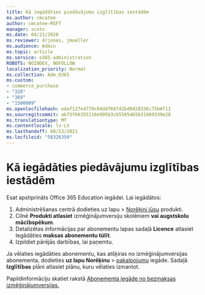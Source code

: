 ```yaml
---
title: Kā iegādāties piedāvājumu izglītības iestādēm
ms.author: cmcatee
author: cmcatee-MSFT
manager: scotv
ms.date: 04/21/2020
ms.reviewer: drjones, jmueller
ms.audience: Admin
ms.topic: article
ms.service: o365-administration
ROBOTS: NOINDEX, NOFOLLOW
localization_priority: Normal
ms.collection: Adm_O365
ms.custom:
- commerce_purchase
- "328"
- "369"
- "1500009"
ms.openlocfilehash: edaf127e4779c04ddf68742bd0428336c75b6f11
ms.sourcegitcommit: ab75f66355116e995b3cb5505465b31989339e28
ms.translationtype: MT
ms.contentlocale: lv-LV
ms.lasthandoff: 08/13/2021
ms.locfileid: "58326350"
---
```

# <a name="how-to-purchase-an-education-offer"></a>Kā iegādāties piedāvājumu izglītības iestādēm

Esat apstiprināts Office 365 Education iegādei. Lai iegādātos:
  
1. Administrēšanas centrā dodieties  uz lapu \> [Norēķini jūsu](https://go.microsoft.com/fwlink/p/?linkid=842054) produkti.
2. Cilnē **Produkti atlasiet** izmēģinājumversiju skolēniem **vai augstskolu mācībspēkum**.
3. Detalizētas informācijas par abonementu lapas sadaļā **Licence** atlasiet Iegādāties **maksas abonementu tūlīt**.
4. Izpildiet pārējās darbības, lai paņemtu.

Ja vēlaties iegādāties abonementu, kas atšķiras no izmēģinājumversijas abonementa, dodieties **uz lapu Norēķinu** \> [pakalpojumu](https://go.microsoft.com/fwlink/p/?linkid=868433) iegāde. Sadaļā **Izglītības** plāni atlasiet plānu, kuru vēlaties izmantot.

Papildinformāciju skatiet rakstā [Abonementa iegāde no bezmaksas izmēģinājumversijas.](https://docs.microsoft.com/microsoft-365/commerce/try-or-buy-microsoft-365#buy-a-subscription-from-your-free-trial)